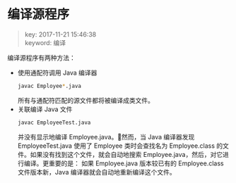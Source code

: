 # 编译源程序
>key: 2017-11-21 15:46:38  
>keyword: 编译  

编译源程序有两种方法：
* 使用通配符调用 Java 编译器
    ```bash
    javac Employee*.java
    ```
    所有与通配符匹配的源文件都将被编译成类文件。
* 关联编译 Java 文件
    ```bash
    javac EmployeeTest.java
    ```
    并没有显示地编译 Employee.java。然而，当 Java 编译器发现 EmployeeTest.java 使用了 Employee 类时会查找名为 Employee.class 的文件。如果没有找到这个文件，就会自动地搜索 Employee.java，然后，对它进行编译。更重要的是： 如果 Employee.java 版本较已有的 Employee.class 文件版本新，Java 编译器就会自动地重新编译这个文件。